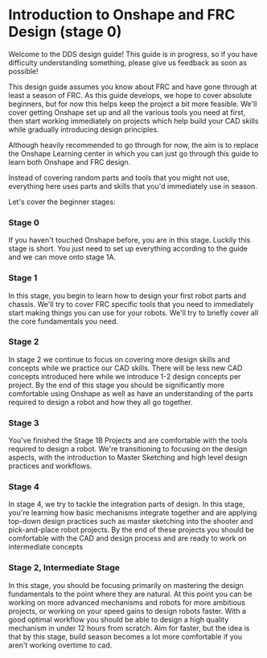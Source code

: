 # Introduction to Onshape and FRC Design (stage 0)

Welcome to the DDS design guide! This guide is in progress, so if you have difficulty understanding something, please give us feedback as soon as possible!

This design guide assumes you know about FRC and have gone through at least a season of FRC. As this guide develops, we hope to cover absolute beginners, but for now this helps keep the project a bit more feasible. We'll cover getting Onshape set up and all the various tools you need at first, then start working immediately on projects which help build your CAD skills while gradually introducing design principles.

Although heavily recommended to go through for now, the aim is to replace the Onshape Learning center in which you can just go through this guide to learn both Onshape and FRC design. 

Instead of covering random parts and tools that you might not use, everything here uses parts and skills that you'd immediately use in season.

 Let's cover the beginner stages:

### Stage 0

If you haven't touched Onshape before, you are in this stage. Luckily this stage is short. You just need to set up everything according to the guide and we can move onto stage 1A. 

### Stage 1

In this stage, you begin to learn how to design your first robot parts and chassis. We'll try to cover FRC specific tools that you need to immediately start making things you can use for your robots. We'll try to briefly cover all the core fundamentals you need.


### Stage 2

In stage 2 we continue to focus on covering more design skills and concepts while we practice our CAD skills. There will be less new CAD concepts introduced here while we introduce 1-2 design concepts per project. By the end of this stage you should be significantly more comfortable using Onshape as well as have an understanding of the parts required to design a robot and how they all go together. 


### Stage 3

You've finished the Stage 1B Projects and are comfortable with the tools required to design a robot. We're transitioning to focusing on the design aspects, with the introduction to Master Sketching and high level design practices and workflows.


### Stage 4 

In stage 4, we try to tackle the integration parts of design. In this stage, you're learning how basic mechanisms integrate together and are applying top-down design practices such as master sketching into the shooter and pick-and-place robot projects. By the end of these projects you should be comfortable with the CAD and design process and are ready to work on intermediate concepts


### Stage 2, Intermediate Stage

In this stage, you should be focusing primarily on mastering the design fundamentals to the point where they are natural. At this point you can be working on more advanced mechanisms and robots for more ambitious projects, or working on your speed gains to design robots faster. With a good optimal workflow you should be able to design a high quality mechanism in under 12 hours from scratch. Aim for faster, but the idea is that by this stage, build season becomes a lot more comfortable if you aren't working overtime to cad.


